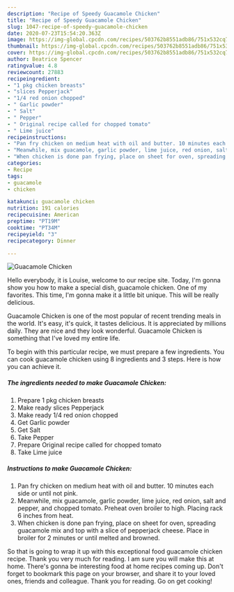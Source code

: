 ```yaml
---
description: "Recipe of Speedy Guacamole Chicken"
title: "Recipe of Speedy Guacamole Chicken"
slug: 1047-recipe-of-speedy-guacamole-chicken
date: 2020-07-23T15:54:20.363Z
image: https://img-global.cpcdn.com/recipes/503762b8551adb86/751x532cq70/guacamole-chicken-recipe-main-photo.jpg
thumbnail: https://img-global.cpcdn.com/recipes/503762b8551adb86/751x532cq70/guacamole-chicken-recipe-main-photo.jpg
cover: https://img-global.cpcdn.com/recipes/503762b8551adb86/751x532cq70/guacamole-chicken-recipe-main-photo.jpg
author: Beatrice Spencer
ratingvalue: 4.8
reviewcount: 27883
recipeingredient:
- "1 pkg chicken breasts"
- "slices Pepperjack"
- "1/4 red onion chopped"
- " Garlic powder"
- " Salt"
- " Pepper"
- " Original recipe called for chopped tomato"
- " Lime juice"
recipeinstructions:
- "Pan fry chicken on medium heat with oil and butter. 10 minutes each side or until not pink."
- "Meanwhile, mix guacamole, garlic powder, lime juice, red onion, salt and pepper, and chopped tomato. Preheat oven broiler to high. Placing rack 6 inches from heat."
- "When chicken is done pan frying, place on sheet for oven, spreading guacamole mix and top with a slice of pepperjack cheese. Place in broiler for 2 minutes or until melted and browned."
categories:
- Recipe
tags:
- guacamole
- chicken

katakunci: guacamole chicken 
nutrition: 191 calories
recipecuisine: American
preptime: "PT19M"
cooktime: "PT34M"
recipeyield: "3"
recipecategory: Dinner

---
```



![Guacamole Chicken](https://img-global.cpcdn.com/recipes/503762b8551adb86/751x532cq70/guacamole-chicken-recipe-main-photo.jpg)

Hello everybody, it is Louise, welcome to our recipe site. Today, I'm gonna show you how to make a special dish, guacamole chicken. One of my favorites. This time, I'm gonna make it a little bit unique. This will be really delicious.

Guacamole Chicken is one of the most popular of recent trending meals in the world. It's easy, it's quick, it tastes delicious. It is appreciated by millions daily. They are nice and they look wonderful. Guacamole Chicken is something that I've loved my entire life.




To begin with this particular recipe, we must prepare a few ingredients. You can cook guacamole chicken using 8 ingredients and 3 steps. Here is how you can achieve it.

<!--inarticleads1-->

##### The ingredients needed to make Guacamole Chicken:

1. Prepare 1 pkg chicken breasts
1. Make ready slices Pepperjack
1. Make ready 1/4 red onion chopped
1. Get  Garlic powder
1. Get  Salt
1. Take  Pepper
1. Prepare  Original recipe called for chopped tomato
1. Take  Lime juice




<!--inarticleads2-->

##### Instructions to make Guacamole Chicken:

1. Pan fry chicken on medium heat with oil and butter. 10 minutes each side or until not pink.
1. Meanwhile, mix guacamole, garlic powder, lime juice, red onion, salt and pepper, and chopped tomato. Preheat oven broiler to high. Placing rack 6 inches from heat.
1. When chicken is done pan frying, place on sheet for oven, spreading guacamole mix and top with a slice of pepperjack cheese. Place in broiler for 2 minutes or until melted and browned.




So that is going to wrap it up with this exceptional food guacamole chicken recipe. Thank you very much for reading. I am sure you will make this at home. There's gonna be interesting food at home recipes coming up. Don't forget to bookmark this page on your browser, and share it to your loved ones, friends and colleague. Thank you for reading. Go on get cooking!
